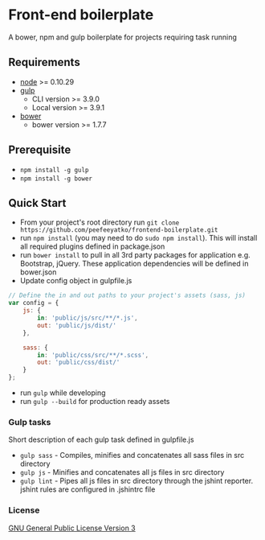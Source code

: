 Front-end boilerplate
=====================

A bower, npm and gulp boilerplate for projects requiring task running

## Requirements
* [node](http://nodejs.org/) >= 0.10.29
* [gulp](http://gulpjs.com/)
    * CLI version >= 3.9.0
    * Local version >= 3.9.1
* [bower](http://bower.io/)
    * bower version >= 1.7.7

## Prerequisite
 * `npm install -g gulp`
 * `npm install -g bower`

## Quick Start
* From your project's root directory run `git clone https://github.com/peefeeyatko/frontend-boilerplate.git`
* run `npm install` (you may need to do `sudo npm install`). This will install all required plugins defined in package.json
* run `bower install` to pull in all 3rd party packages for application e.g. Bootstrap, jQuery. These application dependencies will be defined in bower.json
* Update config object in gulpfile.js
```js
// Define the in and out paths to your project's assets (sass, js)
var config = {
    js: {
        in: 'public/js/src/**/*.js',
        out: 'public/js/dist/'
    },

    sass: {
        in: 'public/css/src/**/*.scss',
        out: 'public/css/dist/'
    }
};
```
* run `gulp` while developing
* run `gulp --build` for production ready assets

### Gulp tasks
Short description of each gulp task defined in gulpfile.js
* `gulp sass` - Compiles, minifies and concatenates all sass files in src directory
* `gulp js` - Minifies and concatenates all js files in src directory
* `gulp lint` - Pipes all js files in src directory through the jshint reporter. jshint rules are configured in .jshintrc file

### License
[GNU General Public License Version 3](http://www.gnu.org/licenses/gpl.html)
